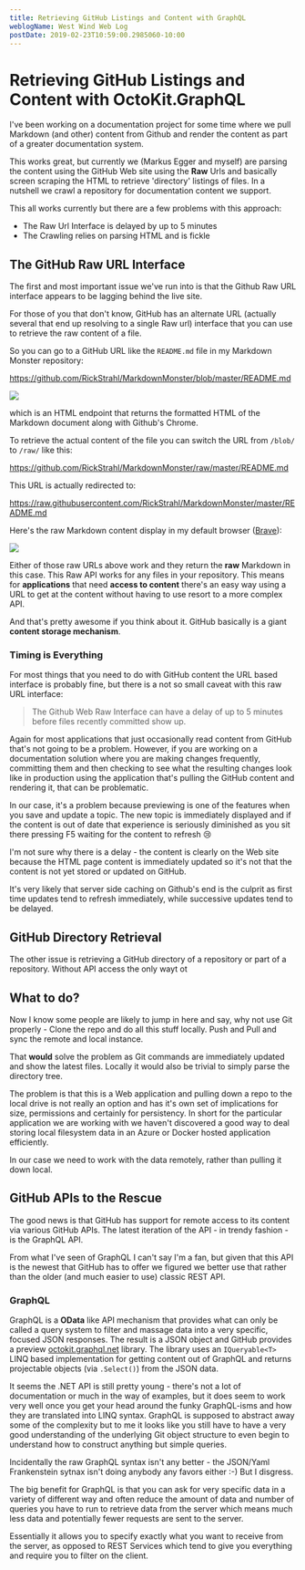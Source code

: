 ```yaml
---
title: Retrieving GitHub Listings and Content with GraphQL
weblogName: West Wind Web Log
postDate: 2019-02-23T10:59:00.2985060-10:00
---
```

# Retrieving GitHub Listings and Content with OctoKit.GraphQL

I've been working on a documentation project for some time where we pull Markdown (and other) content from Github and render the content as part of a greater documentation system.

This works great, but currently we (Markus Egger and myself) are parsing the content using the GitHub Web site using the **Raw** Urls and basically screen scraping the HTML to retrieve 'directory' listings of files. In a nutshell we crawl a repository for documentation content we support.

This all works currently but there are a few problems with this approach:

* The Raw Url Interface is delayed by up to 5 minutes
* The Crawling relies on parsing HTML and is fickle

## The GitHub Raw URL Interface
The first and most important issue we've run into is that the Github Raw URL interface appears to be lagging behind the live site. 

For those of you that don't know, GitHub has an alternate URL (actually several that end up resolving to a single Raw url) interface that you can use to retrieve the raw content of a file.

So you can go to a GitHub URL like the `README.md` file in my Markdown Monster repository:


https://github.com/RickStrahl/MarkdownMonster/blob/master/README.md

![](ReadmeGithubHtml.png)

which is an HTML endpoint that returns the formatted HTML of the Markdown document along with Github's Chrome.

To retrieve the actual content of the file you can switch the URL from `/blob/` to `/raw/` like this:

https://github.com/RickStrahl/MarkdownMonster/raw/master/README.md

This URL is actually redirected to:

https://raw.githubusercontent.com/RickStrahl/MarkdownMonster/master/README.md

Here's the raw Markdown content display in my default browser ([Brave](https://brave.com/)):

![](RawOutput.png)

Either of those raw URLs above work and they return the **raw** Markdown in this case. This Raw API works for any files in your repository. This means for **applications** that need **access to content** there's an easy way using a URL to get at the content without having to use resort to a more complex API. 

And that's pretty awesome if you think about it. GitHub basically is a giant **content storage mechanism**.

### Timing is Everything
For most things that you need to do with GitHub content the URL based interface is probably fine, but there is a not so small caveat with this raw URL interface: 

> The Github Web Raw Interface can have a delay of up to 5 minutes before files recently committed  show up.

Again for most applications that just occasionally read content from GitHub that's not going to be a problem. However, if you are working on a documentation solution where you are making changes frequently, committing them and then checking to see what the resulting changes look like in production using the application that's pulling the GitHub  content and rendering it, that can be problematic. 

In our case, it's a problem because previewing is one of the features when you save and update a topic. The new topic is immediately displayed and if the content is out of date that experience is seriously diminished as you sit there pressing F5 waiting for the content to refresh :cry:

I'm not sure why there is a delay - the content is clearly on the Web site because the HTML page content is immediately updated so it's not that the content is not yet stored or updated on GitHub. 

It's very likely that server side caching on Github's end is the culprit as first time updates tend to refresh immediately, while successive updates tend to be delayed.

## GitHub Directory Retrieval
The other issue is retrieving a GitHub directory of a repository or part of a repository. Without API access the only wayt ot 


## What to do?
Now I know some people are likely to jump in here and say, why not use Git properly - Clone the repo and do all this stuff locally. Push and Pull and sync the remote and local instance.

That **would** solve the problem as Git commands are immediately updated and show the latest files. Locally it would also be trivial to simply parse the directory tree.

The problem is that this is a Web application and pulling down a repo to the local drive is not really an option and has it's own set of implications for size, permissions and certainly for persistency. In short for the particular application we are working with we haven't discovered a good way to deal storing local filesystem data in an Azure or Docker hosted application efficiently.

In our case we need to work with the data remotely, rather than pulling it down local.

## GitHub APIs to the Rescue
The good news is that GitHub has support for remote access to its content via various GitHub APIs. The latest iteration of the API - in trendy fashion - is the GraphQL API.

From what I've seen of GraphQL I can't say I'm a fan, but given that this API is the newest that GitHub has to offer we figured we better use that rather than the older (and much easier to use) classic REST API.

### GraphQL
GraphQL is a **OData** like API mechanism that provides what can only be called a query system to filter and massage data into a very specific, focused JSON responses. The result is a JSON object and GitHub provides a preview [octokit.graphql.net](https://github.com/octokit/octokit.graphql.net) library. The library uses an `IQueryable<T>` LINQ based implementation for getting content out of GraphQL and returns projectable objects (via `.Select()`) from the JSON data. 

It seems the .NET API is still pretty young - there's not a lot of documentation or much in the way of examples, but it does seem to work very well once you get your head around the funky GraphQL-isms and how they are translated into LINQ syntax. GraphQL is supposed to abstract away some of the complexity but to me it looks like you still have to have a very good understanding of the underlying Git object structure to even begin to understand how to construct anything but simple queries.

Incidentally the raw GraphQL syntax isn't any better - the JSON/Yaml Frankenstein sytnax isn't doing anybody any favors either :-) But I disgress.

The big benefit for GraphQL is that you can ask for very specific data in a variety of different way and often reduce the amount of data and number of queries you have to run to retrieve data from the server which means much less data and potentially fewer requests are sent to the server.

Essentially it allows you to specify exactly what you want to receive from the server, as opposed to REST Services which tend to give you everything and require you to filter on the client.











